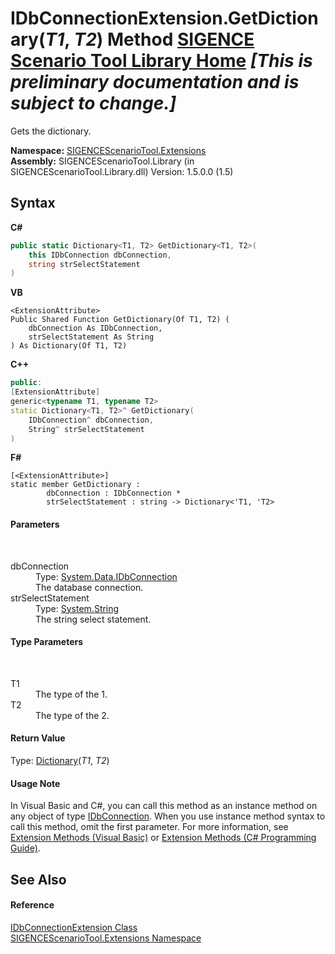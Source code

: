 # IDbConnectionExtension.GetDictionary(*T1*, *T2*) Method <a href="https://github.com/ObiWanLansi/SIGENCE-Scenario-Tool">SIGENCE Scenario Tool Library Home</a> _**\[This is preliminary documentation and is subject to change.\]**_

Gets the dictionary.

**Namespace:**&nbsp;<a href="f2af11f5-ae9d-3dcc-a4a9-ba07a037925f.md">SIGENCEScenarioTool.Extensions</a><br />**Assembly:**&nbsp;SIGENCEScenarioTool.Library (in SIGENCEScenarioTool.Library.dll) Version: 1.5.0.0 (1.5)

## Syntax

**C#**<br />
``` C#
public static Dictionary<T1, T2> GetDictionary<T1, T2>(
	this IDbConnection dbConnection,
	string strSelectStatement
)

```

**VB**<br />
``` VB
<ExtensionAttribute>
Public Shared Function GetDictionary(Of T1, T2) ( 
	dbConnection As IDbConnection,
	strSelectStatement As String
) As Dictionary(Of T1, T2)
```

**C++**<br />
``` C++
public:
[ExtensionAttribute]
generic<typename T1, typename T2>
static Dictionary<T1, T2>^ GetDictionary(
	IDbConnection^ dbConnection, 
	String^ strSelectStatement
)
```

**F#**<br />
``` F#
[<ExtensionAttribute>]
static member GetDictionary : 
        dbConnection : IDbConnection * 
        strSelectStatement : string -> Dictionary<'T1, 'T2> 

```


#### Parameters
&nbsp;<dl><dt>dbConnection</dt><dd>Type: <a href="http://msdn2.microsoft.com/en-us/library/bs16hf60" target="_blank">System.Data.IDbConnection</a><br />The database connection.</dd><dt>strSelectStatement</dt><dd>Type: <a href="http://msdn2.microsoft.com/en-us/library/s1wwdcbf" target="_blank">System.String</a><br />The string select statement.</dd></dl>

#### Type Parameters
&nbsp;<dl><dt>T1</dt><dd>The type of the 1.</dd><dt>T2</dt><dd>The type of the 2.</dd></dl>

#### Return Value
Type: <a href="http://msdn2.microsoft.com/en-us/library/xfhwa508" target="_blank">Dictionary</a>(*T1*, *T2*)<br />

#### Usage Note
In Visual Basic and C#, you can call this method as an instance method on any object of type <a href="http://msdn2.microsoft.com/en-us/library/bs16hf60" target="_blank">IDbConnection</a>. When you use instance method syntax to call this method, omit the first parameter. For more information, see <a href="http://msdn.microsoft.com/en-us/library/bb384936.aspx">Extension Methods (Visual Basic)</a> or <a href="http://msdn.microsoft.com/en-us/library/bb383977.aspx">Extension Methods (C# Programming Guide)</a>.

## See Also


#### Reference
<a href="e6d0fb25-75d3-383a-7631-9fa75e8987aa.md">IDbConnectionExtension Class</a><br /><a href="f2af11f5-ae9d-3dcc-a4a9-ba07a037925f.md">SIGENCEScenarioTool.Extensions Namespace</a><br />